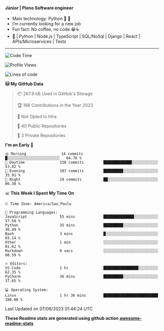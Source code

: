 #### Júnior | Pleno Software engineer 

- Main technology: Python 🐍 💖
- I’m currently looking for a new job
- Fun fact: No coffee, no code 😁☕
- 📖 | Python | Node.js | TypeScript | SQL/NoSql | Django | React | APIs/Microservices | Tests 
---
<!--START_SECTION:waka-->
![Code Time](http://img.shields.io/badge/Code%20Time-807%20hrs%206%20mins-blue)

![Profile Views](http://img.shields.io/badge/Profile%20Views-0-blue)

![Lines of code](https://img.shields.io/badge/From%20Hello%20World%20I%27ve%20Written-10.6%20million%20lines%20of%20code-blue)

**🐱 My GitHub Data** 

> 📦 267.9 kB Used in GitHub's Storage 
 > 
> 🏆 166 Contributions in the Year 2023
 > 
> 🚫 Not Opted to Hire
 > 
> 📜 40 Public Repositories 
 > 
> 🔑 3 Private Repositories 
 > 
**I'm an Early 🐤** 

```text
🌞 Morning                14 commits          █░░░░░░░░░░░░░░░░░░░░░░░░   04.70 % 
🌆 Daytime                158 commits         █████████████░░░░░░░░░░░░   53.02 % 
🌃 Evening                107 commits         █████████░░░░░░░░░░░░░░░░   35.91 % 
🌙 Night                  19 commits          ██░░░░░░░░░░░░░░░░░░░░░░░   06.38 % 
```


📊 **This Week I Spent My Time On** 

```text
🕑︎ Time Zone: America/Sao_Paulo

💬 Programming Languages: 
JavaScript               55 mins             ██████████████░░░░░░░░░░░   57.58 % 
Python                   35 mins             █████████░░░░░░░░░░░░░░░░   36.49 % 
Bash                     3 mins              █░░░░░░░░░░░░░░░░░░░░░░░░   03.14 % 
Other                    1 min               ░░░░░░░░░░░░░░░░░░░░░░░░░   01.62 % 
Markdown                 0 secs              ░░░░░░░░░░░░░░░░░░░░░░░░░   00.59 % 

🔥 Editors: 
VS Code                  1 hr                ████████████████░░░░░░░░░   62.35 % 
PyCharm                  36 mins             █████████░░░░░░░░░░░░░░░░   37.65 % 

💻 Operating System: 
Linux                    1 hr 36 mins        █████████████████████████   100.00 % 
```


 Last Updated on 07/06/2023 01:44:24 UTC
<!--END_SECTION:waka-->

**These Readme stats are generated using github action [awesome-readme-stats](https://github.com/anmol098/waka-readme-stats)**
